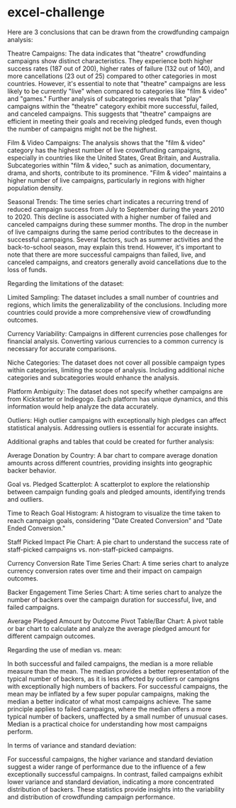 # excel-challenge
Here are 3 conclusions that can be drawn from the crowdfunding campaign analysis:

Theatre Campaigns: The data indicates that "theatre" crowdfunding campaigns show distinct characteristics. They experience both higher success rates (187 out of 200), higher rates of failure (132 out of 140), and more cancellations (23 out of 25) compared to other categories in most countries. However, it's essential to note that "theatre" campaigns are less likely to be currently "live" when compared to categories like "film & video" and "games." Further analysis of subcategories reveals that "play" campaigns within the "theatre" category exhibit more successful, failed, and canceled campaigns. This suggests that "theatre" campaigns are efficient in meeting their goals and receiving pledged funds, even though the number of campaigns might not be the highest.

Film & Video Campaigns: The analysis shows that the "film & video" category has the highest number of live crowdfunding campaigns, especially in countries like the United States, Great Britain, and Australia. Subcategories within "film & video," such as animation, documentary, drama, and shorts, contribute to its prominence. "Film & video" maintains a higher number of live campaigns, particularly in regions with higher population density.

Seasonal Trends: The time series chart indicates a recurring trend of reduced campaign success from July to September during the years 2010 to 2020. This decline is associated with a higher number of failed and canceled campaigns during these summer months. The drop in the number of live campaigns during the same period contributes to the decrease in successful campaigns. Several factors, such as summer activities and the back-to-school season, may explain this trend. However, it's important to note that there are more successful campaigns than failed, live, and canceled campaigns, and creators generally avoid cancellations due to the loss of funds.

Regarding the limitations of the dataset:

Limited Sampling: The dataset includes a small number of countries and regions, which limits the generalizability of the conclusions. Including more countries could provide a more comprehensive view of crowdfunding outcomes.

Currency Variability: Campaigns in different currencies pose challenges for financial analysis. Converting various currencies to a common currency is necessary for accurate comparisons.

Niche Categories: The dataset does not cover all possible campaign types within categories, limiting the scope of analysis. Including additional niche categories and subcategories would enhance the analysis.

Platform Ambiguity: The dataset does not specify whether campaigns are from Kickstarter or Indiegogo. Each platform has unique dynamics, and this information would help analyze the data accurately.

Outliers: High outlier campaigns with exceptionally high pledges can affect statistical analysis. Addressing outliers is essential for accurate insights.

Additional graphs and tables that could be created for further analysis:

Average Donation by Country: A bar chart to compare average donation amounts across different countries, providing insights into geographic backer behavior.

Goal vs. Pledged Scatterplot: A scatterplot to explore the relationship between campaign funding goals and pledged amounts, identifying trends and outliers.

Time to Reach Goal Histogram: A histogram to visualize the time taken to reach campaign goals, considering "Date Created Conversion" and "Date Ended Conversion."

Staff Picked Impact Pie Chart: A pie chart to understand the success rate of staff-picked campaigns vs. non-staff-picked campaigns.

Currency Conversion Rate Time Series Chart: A time series chart to analyze currency conversion rates over time and their impact on campaign outcomes.

Backer Engagement Time Series Chart: A time series chart to analyze the number of backers over the campaign duration for successful, live, and failed campaigns.

Average Pledged Amount by Outcome Pivot Table/Bar Chart: A pivot table or bar chart to calculate and analyze the average pledged amount for different campaign outcomes.

Regarding the use of median vs. mean:

In both successful and failed campaigns, the median is a more reliable measure than the mean. The median provides a better representation of the typical number of backers, as it is less affected by outliers or campaigns with exceptionally high numbers of backers. For successful campaigns, the mean may be inflated by a few super popular campaigns, making the median a better indicator of what most campaigns achieve. The same principle applies to failed campaigns, where the median offers a more typical number of backers, unaffected by a small number of unusual cases. Median is a practical choice for understanding how most campaigns perform.

In terms of variance and standard deviation:

For successful campaigns, the higher variance and standard deviation suggest a wider range of performance due to the influence of a few exceptionally successful campaigns. In contrast, failed campaigns exhibit lower variance and standard deviation, indicating a more concentrated distribution of backers. These statistics provide insights into the variability and distribution of crowdfunding campaign performance.





